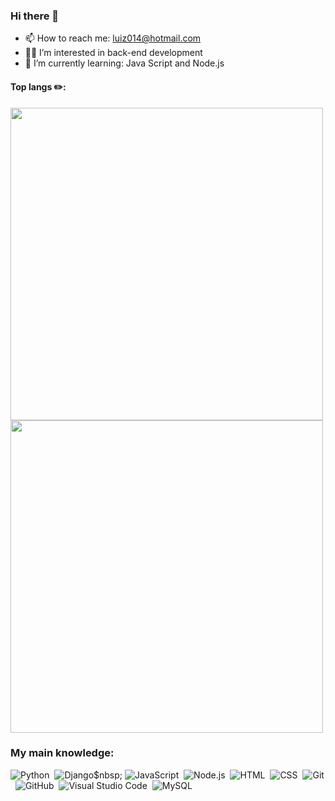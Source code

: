 ### Hi there 👋


- 📫 How to reach me: luiz014@hotmail.com
- 👨‍💻 I’m interested in back-end development
- 🌱 I’m currently learning: Java Script and Node.js
   

<!-- <img src="https://cdn.jsdelivr.net/gh/devicons/devicon/icons/linux/linux-original.svg" width="40" height="40"/> -->


<h4 align="left">Top langs ✏️:</h4>

<p align="left">
<img width="500em" src="https://github-readme-stats.vercel.app/api?username=luizlee107&show_icons=true&theme=vision-friendly-dark" alt=""/>
<img width="500em" src="https://github-readme-stats.vercel.app/api/top-langs/?username=luizlee107&layout=compact&theme=vision-friendly-dark" alt=""/>
</p>


### My main knowledge: 
![Python](https://img.shields.io/badge/Python-14354C?style=flat&logo=python)&nbsp;
![Django](https://img.shields.io/badge/Django-092E20?style=flat&logo=django)$nbsp;
![JavaScript](https://img.shields.io/badge/-JavaScript-05122A?style=flat&logo=javascript)&nbsp;
![Node.js](https://img.shields.io/badge/-Node.js-05122A?style=flat&logo=node.js)&nbsp;
![HTML](https://img.shields.io/badge/-HTML-05122A?style=flat&logo=HTML5)&nbsp;
![CSS](https://img.shields.io/badge/-CSS-05122A?style=flat&logo=CSS3&logoColor=1572B6)&nbsp;
![Git](https://img.shields.io/badge/-Git-05122A?style=flat&logo=git)&nbsp;
![GitHub](https://img.shields.io/badge/-GitHub-05122A?style=flat&logo=github)&nbsp;
![Visual Studio Code](https://img.shields.io/badge/-Visual%20Studio%20Code-05122A?style=flat&logo=visual-studio-code&logoColor=007ACC)&nbsp;
![MySQL](https://img.shields.io/badge/-MySQL-05122A?style=flat&logo=MySQL)&nbsp;

